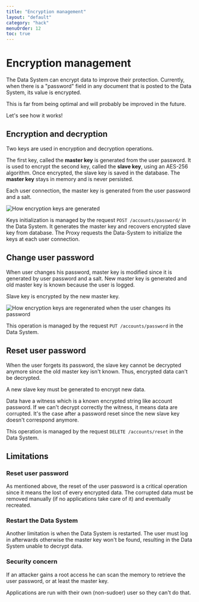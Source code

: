 ```yaml
---
title: "Encryption management"
layout: "default"
category: "hack"
menuOrder: 12
toc: true
---
```


# Encryption management
The Data System can encrypt data to improve their protection. Currently, when there is a "password" field in any document that is posted to the Data System, its value is encrypted.

This is far from being optimal and will probably be improved in the future.

Let's see how it works!

## Encryption and decryption
Two keys are used in encryption and decryption operations.

The first key, called the **master key** is generated from the user password. It is used to encrypt the second key, called the **slave key**, using an AES-256 algorithm. Once encrypted, the slave key is saved in the database. The **master key** stays in memory and is never persisted.

Each user connection, the master key is generated from the user password and a salt.

![How encryption keys are generated](/assets/images/encryption-workflow.jpg)

Keys initialization is managed by the request `POST /accounts/password/` in the Data System. It generates the master key and recovers encrypted slave key from database. The Proxy requests the Data-System to initialize the keys at each user connection.

## Change user password
When user changes his password, master key is modified since it is generated by user password and a salt. New master key is generated and old master key is known because the user is logged.

Slave key is encrypted by the new master key.

![How encryption keys are regenerated when the user changes its password](/assets/images/encryption-password-modification.jpg)

This operation is managed by the request `PUT /accounts/password` in the Data System.

## Reset user password
When the user forgets its password, the slave key cannot be decrypted anymore since the old master key isn't known. Thus, encrypted data can't be decrypted.

A new slave key must be generated to encrypt new data.

Data have a witness which is a known encrypted string like account password. If we can't decrypt correctly the witness, it means data are corrupted. It's the case after a password reset since the new slave key doesn't correspond anymore.

This operation is managed by the request `DELETE /accounts/reset` in the Data System.

## Limitations

### Reset user password
As mentioned above, the reset of the user password is a critical operation since it means the lost of every encrypted data. The corrupted data must be removed manually (if no applications take care of it) and eventually recreated.

### Restart the Data System
Another limitation is when the Data System is restarted. The user must log in afterwards otherwise the master key won't be found, resulting in the Data System unable to decrypt data.

### Security concern
If an attacker gains a root access he can scan the memory to retrieve the user password, or at least the master key.

Applications are run with their own (non-sudoer) user so they can't do that.

